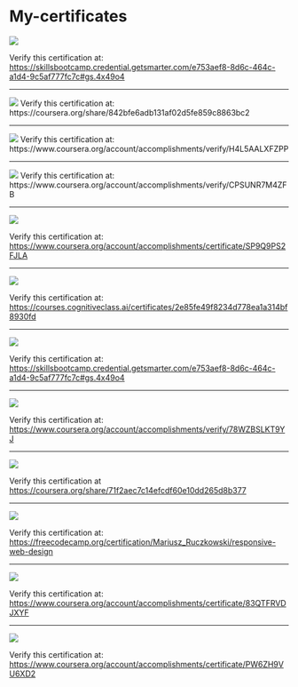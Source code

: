 # My-certificates

<img src="https://github.com/gines18/My-certificates/assets/60331349/dafcd2b5-ba22-453b-a80c-848f1f54e7a6"/>

Verify this certification at:
https://skillsbootcamp.credential.getsmarter.com/e753aef8-8d6c-464c-a1d4-9c5af777fc7c#gs.4x49o4
<hr>


<img src="https://github.com/gines18/My-certificates/blob/main/Certificate/Screenshot%202024-04-22%20at%2015.38.00.png" />
Verify this certification at:
https://coursera.org/share/842bfe6adb131af02d5fe859c8863bc2
<hr>

<img src="https://github.com/gines18/My-certificates/blob/main/Certificate/Screenshot%202024-04-15%20at%2020.43.49.png?raw=true" />
Verify this certification at:
https://www.coursera.org/account/accomplishments/verify/H4L5AALXFZPP

<hr>
<img src="https://github.com/gines18/My-certificates/blob/main/Certificate/Screenshot%202024-03-20%20at%2016.01.56.png?raw=true"/>
Verify this certification at:
https://www.coursera.org/account/accomplishments/verify/CPSUNR7M4ZFB

<hr>

<img src="https://github.com/gines18/My-certificates/blob/main/Certificate/python.png"/>

Verify this certification at:
https://www.coursera.org/account/accomplishments/certificate/SP9Q9PS2FJLA

<hr>

<img src="https://github.com/gines18/My-certificates/blob/main/Certificate/Screenshot%202023-10-25%20at%2012.48.19.png"/>

Verify this certification at:
https://courses.cognitiveclass.ai/certificates/2e85fe49f8234d778ea1a314bf8930fd

<hr>

<img src="https://github.com/gines18/My-certificates/blob/main/Certificate/Screenshot%202023-10-18%20at%2015.55.46.png?raw=true"/>

Verify this certification at:
https://skillsbootcamp.credential.getsmarter.com/e753aef8-8d6c-464c-a1d4-9c5af777fc7c#gs.4x49o4

<hr> 

<img src="https://github.com/gines18/My-certificates/blob/main/Certificate/Screenshot%202023-09-07%20at%2013.48.36.png?raw=true"/>

Verify this certification at:
https://www.coursera.org/account/accomplishments/verify/78WZBSLKT9YJ

<hr>

<img src="https://github.com/gines18/My-certificates/blob/main/Certificate/Screenshot%202023-08-26%20at%2022.43.42.png?raw=true"/>

Verify this certification at
https://coursera.org/share/71f2aec7c14efcdf60e10dd265d8b377

<hr>

<img src="https://github.com/gines18/My-certificates/blob/main/Certificate/Screenshot%202023-02-10%20at%2019.06.22.png"/>

Verify this certification at:
https://freecodecamp.org/certification/Mariusz_Ruczkowski/responsive-web-design

<hr>

<img src="https://github.com/gines18/My-certificates/blob/main/Certificate/Introduction%20to%20Web%20Development%20with%20HTML,%20CSS,%20JavaScript.jpg?raw=true">

Verify this certification at:
https://www.coursera.org/account/accomplishments/certificate/83QTFRVDJXYF

<hr>

<img src="https://github.com/gines18/My-certificates/blob/main/Certificate/IntroductiontoCloudComputing_Badge20230719-28-twiy5m.jpg?raw=true">

Verify this certification at:
https://www.coursera.org/account/accomplishments/certificate/PW6ZH9VU6XD2

